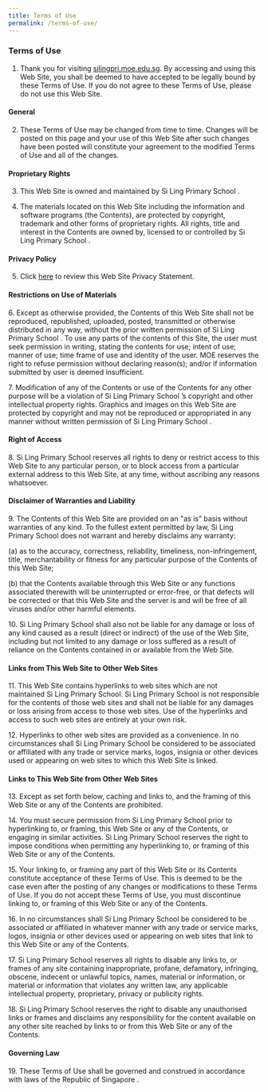 ```yaml
---
title: Terms of Use
permalink: /terms-of-use/
---
```

### **Terms of Use**

1. Thank you for visiting [silingpri.moe.edu.sg](https://silingpri.moe.edu.sg/). By accessing and using this Web Site, you shall be deemed to have accepted to be legally bound by these Terms of Use. If you do not agree to these Terms of Use, please do not use this Web Site.  
  

#### General

2. These Terms of Use may be changed from time to time. Changes will be posted on this page and your use of this Web Site after such changes have been posted will constitute your agreement to the modified Terms of Use and all of the changes.  
  

#### Proprietary Rights

3. This Web Site is owned and maintained by Si Ling Primary School .  
  
4. The materials located on this Web Site including the information and software programs (the Contents), are protected by copyright, trademark and other forms of proprietary rights. All rights, title and interest in the Contents are owned by, licensed to or controlled by Si Ling Primary School .  
  

#### Privacy Policy

5. Click [here](/privacy/) to review this Web Site Privacy Statement.  
  

#### Restrictions on Use of Materials

6\. Except as otherwise provided, the Contents of this Web Site shall not be reproduced, republished, uploaded, posted, transmitted or otherwise distributed in any way, without the prior written permission of Si Ling Primary School . To use any parts of the contents of this Site, the user must seek permission in writing, stating the contents for use; intent of use; manner of use; time frame of use and identity of the user. MOE reserves the right to refuse permission without declaring reason(s); and/or if information submitted by user is deemed insufficient.  
  
7\. Modification of any of the Contents or use of the Contents for any other purpose will be a violation of Si Ling Primary School ’s copyright and other intellectual property rights. Graphics and images on this Web Site are protected by copyright and may not be reproduced or appropriated in any manner without written permission of Si Ling Primary School .  
  

#### Right of Access

8. Si Ling Primary School reserves all rights to deny or restrict access to this Web Site to any particular person, or to block access from a particular external address to this Web Site, at any time, without ascribing any reasons whatsoever.  
  

#### Disclaimer of Warranties and Liability

9\. The Contents of this Web Site are provided on an "as is" basis without warranties of any kind. To the fullest extent permitted by law, Si Ling Primary School does not warrant and hereby disclaims any warranty:  
  
(a) as to the accuracy, correctness, reliability, timeliness, non-infringement, title, merchantability or fitness for any particular purpose of the Contents of this Web Site;  
  
(b) that the Contents available through this Web Site or any functions associated therewith will be uninterrupted or error-free, or that defects will be corrected or that this Web Site and the server is and will be free of all viruses and/or other harmful elements.  
  
10. Si Ling Primary School shall also not be liable for any damage or loss of any kind caused as a result (direct or indirect) of the use of the Web Site, including but not limited to any damage or loss suffered as a result of reliance on the Contents contained in or available from the Web Site.  
  

#### Links from This Web Site to Other Web Sites

11\. This Web Site contains hyperlinks to web sites which are not maintained Si Ling Primary School. Si Ling Primary School is not responsible for the contents of those web sites and shall not be liable for any damages or loss arising from access to those web sites. Use of the hyperlinks and access to such web sites are entirely at your own risk.  
  
12\. Hyperlinks to other web sites are provided as a convenience. In no circumstances shall Si Ling Primary School be considered to be associated or affiliated with any trade or service marks, logos, insignia or other devices used or appearing on web sites to which this Web Site is linked.  
  

#### Links to This Web Site from Other Web Sites

13\. Except as set forth below, caching and links to, and the framing of this Web Site or any of the Contents are prohibited.  
  
14\. You must secure permission from Si Ling Primary School prior to hyperlinking to, or framing, this Web Site or any of the Contents, or engaging in similar activities. Si Ling Primary School reserves the right to impose conditions when permitting any hyperlinking to, or framing of this Web Site or any of the Contents.  
  
15\. Your linking to, or framing any part of this Web Site or its Contents constitute acceptance of these Terms of Use. This is deemed to be the case even after the posting of any changes or modifications to these Terms of Use. If you do not accept these Terms of Use, you must discontinue linking to, or framing of this Web Site or any of the Contents.  
  
16\. In no circumstances shall Si Ling Primary School be considered to be associated or affiliated in whatever manner with any trade or service marks, logos, insignia or other devices used or appearing on web sites that link to this Web Site or any of the Contents.  
  
17. Si Ling Primary School reserves all rights to disable any links to, or frames of any site containing inappropriate, profane, defamatory, infringing, obscene, indecent or unlawful topics, names, material or information, or material or information that violates any written law, any applicable intellectual property, proprietary, privacy or publicity rights.  
  
18. Si Ling Primary School reserves the right to disable any unauthorised links or frames and disclaims any responsibility for the content available on any other site reached by links to or from this Web Site or any of the Contents.  
  

#### Governing Law

19\. These Terms of Use shall be governed and construed in accordance with laws of the Republic of Singapore .
